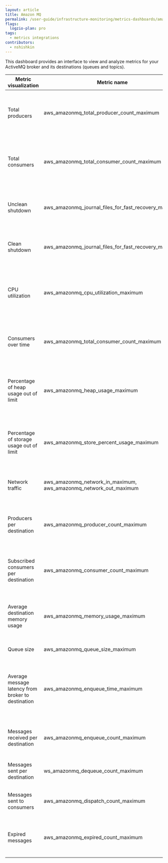 ```yaml
---
layout: article
title: Amazon MQ
permalink: /user-guide/infrastructure-monitoring/metrics-dashboards/amazon-mq.html 
flags:
  logzio-plan: pro
tags:
  - metrics integrations
contributors:
  - nshishkin
---
```



This dashboard provides an interface to view and analyze metrics for your ActiveMQ broker and its destinations (queues and topics).

| Metric visualization | Metric name | Description                                                                                                                                                                                                                                |
| ---------------------| ----------- | ---------------------------------------------------------------------------------------------------------------------------------------------------------------------------------------------------------------------------------- |
| Total producers                                              | aws_amazonmq_total_producer_count_maximum | The number of message producers that are active on destinations on all current brokers.                      |
| Total consumers                                              | aws_amazonmq_total_consumer_count_maximum | The number of message consumers that are subscribed to destinations on all current brokers.                  |
| Unclean shutdown                                             | aws_amazonmq_journal_files_for_fast_recovery_maximum | The number of journal files that will be replayed after an unclean shutdown.                                 |
| Clean shutdown | aws_amazonmq_journal_files_for_fast_recovery_maximum | The number of journal files that will be replayed after a clean shutdown.                                    |
| CPU utilization                                              | aws_amazonmq_cpu_utilization_maximum | The percentage of allocated Amazon EC2 compute units that the broker currently uses.                         |
| Consumers over time                                          | aws_amazonmq_total_consumer_count_maximum | The number of message consumers subscribed to destinations on a given broker.                                |
| Percentage of heap usage out of limit                        | aws_amazonmq_heap_usage_maximum | The percentage of the ActiveMQ JVM memory limit that the broker currently uses.                              |
| Percentage of storage usage out of limit                     | aws_amazonmq_store_percent_usage_maximum | The percent used by the storage limit. If this reaches 100 the broker will refuse messages. |
| Network traffic                     | aws_amazonmq_network_in_maximum, aws_amazonmq_network_out_maximum | The volume of incoming and outgoing traffic for the broker. |
| Producers per destination                                    | aws_amazonmq_producer_count_maximum | The number of message producers active on destinations on the current broker.                                |
| Subscribed consumers per destination                         | aws_amazonmq_consumer_count_maximum | The number of message consumers subscribed to destinations on the current broker.                            |
| Average destination memory usage | aws_amazonmq_memory_usage_maximum | The percentage of the memory limit that the destination currently uses.                                      |
| Queue size                                                   | aws_amazonmq_queue_size_maximum | The number of messages in the queue.                                                                         |
| Average message latency from broker to destination | aws_amazonmq_enqueue_time_maximum | The amount of time it takes the broker to accept a message from the producer and send it to the destination. |
| Messages received per destination                            | aws_amazonmq_enqueue_count_maximum | The number of messages acknowledged by consumers, per minute.                                                |
| Messages sent per destination                                | ws_amazonmq_dequeue_count_maximum | The number of messages sent to the destination. |
| Messages sent to consumers                               | aws_amazonmq_dispatch_count_maximum | The number of messages acknowledged by consumers. |
| Expired messages                                             | aws_amazonmq_expired_count_maximum | The number of messages that could not be delivered because they expired. |
